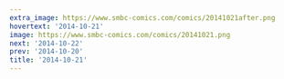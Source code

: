 ```yaml
---
extra_image: https://www.smbc-comics.com/comics/20141021after.png
hovertext: '2014-10-21'
image: https://www.smbc-comics.com/comics/20141021.png
next: '2014-10-22'
prev: '2014-10-20'
title: '2014-10-21'
---
```

